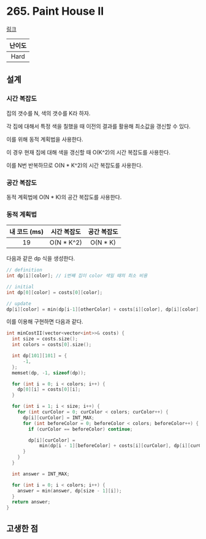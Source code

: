 # 265. Paint House II

[링크](https://leetcode.com/problems/paint-house-ii/description/)

| 난이도 |
| :----: |
|  Hard  |

## 설계

### 시간 복잡도

집의 갯수를 N, 색의 갯수를 K라 하자.

각 집에 대해서 특정 색을 칠했을 때 이전의 결과를 활용해 최소값을 갱신할 수 있다.

이를 위해 동적 계획법을 사용한다.

이 경우 현재 집에 대해 색을 갱신할 때 O(K^2)의 시간 복잡도를 사용한다.

이를 N번 반복하므로 O(N * K^2)의 시간 복잡도를 사용한다.

### 공간 복잡도

동적 계획법에 O(N * K)의 공간 복잡도를 사용한다.

### 동적 계획법

| 내 코드 (ms) | 시간 복잡도 | 공간 복잡도 |
| :----------: | :---------: | :---------: |
|      19      | O(N * K^2)  |  O(N * K)   |

다음과 같은 dp 식을 생성한다.

```cpp
// definition
int dp[i][color]; // i번째 집이 color 색일 때의 최소 비용

// initial
int dp[0][color] = costs[0][color];

// update
dp[i][color] = min(dp[i-1][otherColor] + costs[i][color], dp[i][color]);
```

이를 이용해 구현하면 다음과 같다.

```cpp
int minCostII(vector<vector<int>>& costs) {
  int size = costs.size();
  int colors = costs[0].size();

  int dp[101][101] = {
      -1,
  };
  memset(dp, -1, sizeof(dp));

  for (int i = 0; i < colors; i++) {
    dp[0][i] = costs[0][i];
  }

  for (int i = 1; i < size; i++) {
    for (int curColor = 0; curColor < colors; curColor++) {
      dp[i][curColor] = INT_MAX;
      for (int beforeColor = 0; beforeColor < colors; beforeColor++) {
        if (curColor == beforeColor) continue;

        dp[i][curColor] =
            min(dp[i - 1][beforeColor] + costs[i][curColor], dp[i][curColor]);
      }
    }
  }

  int answer = INT_MAX;

  for (int i = 0; i < colors; i++) {
    answer = min(answer, dp[size - 1][i]);
  }
  return answer;
}
```

## 고생한 점
